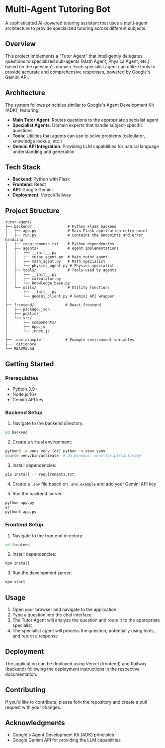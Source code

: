 # Multi-Agent Tutoring Bot

A sophisticated AI-powered tutoring assistant that uses a multi-agent architecture to provide specialized tutoring across different subjects.

## Overview

This project implements a "Tutor Agent" that intelligently delegates questions to specialized sub-agents (Math Agent, Physics Agent, etc.) based on the question's domain. Each specialist agent can utilize tools to provide accurate and comprehensive responses, powered by Google's Gemini API.

## Architecture

The system follows principles similar to Google's Agent Development Kit (ADK), featuring:

- **Main Tutor Agent**: Routes questions to the appropriate specialist agent
- **Specialist Agents**: Domain experts that handle subject-specific questions
- **Tools**: Utilities that agents can use to solve problems (calculator, knowledge lookup, etc.)
- **Gemini API Integration**: Providing LLM capabilities for natural language understanding and generation

## Tech Stack

- **Backend**: Python with Flask
- **Frontend**: React
- **API**: Google Gemini
- **Deployment**: Vercel/Railway

## Project Structure

```
tutor-agent/
├── backend/                # Python Flask backend
│   ├── app.py              # Main Flask application entry point
│   ├── run.py              # Contains the endpoints and error handling
│   ├── requirements.txt    # Python dependencies
│   ├── agents/             # Agent implementations
│   │   ├── __init__.py
│   │   ├── tutor_agent.py  # Main tutor agent
│   │   ├── math_agent.py   # Math specialist
│   │   └── physics_agent.py # Physics specialist
│   ├── tools/              # Tools used by agents
│   │   ├── __init__.py
│   │   ├── calculator.py
│   │   └── knowledge_base.py
│   └── utils/              # Utility functions
│       ├── __init__.py
│       └── gemini_client.py # Gemini API wrapper
│
├── frontend/              # React frontend
│   ├── package.json
│   ├── public/
│   └── src/
│       ├── components/
│       ├── App.js
│       └── index.js
│
├── .env.example           # Example environment variables
├── .gitignore
└── README.md
```

## Getting Started

### Prerequisites

- Python 3.9+
- Node.js 16+
- Gemini API key

### Backend Setup

1. Navigate to the backend directory:

```bash
cd backend
```

2. Create a virtual environment:

```bash
python3 -m venv venv (or) python -m venv venv
source venv/bin/activate  # On Windows: venv\Scripts\activate
```

3. Install dependencies:

```bash
pip install -r requirements.txt
```

4. Create a `.env` file based on `.env.example` and add your Gemini API key

5. Run the backend server:

```bash
python app.py
or
python3 app.py
```

### Frontend Setup

1. Navigate to the frontend directory:

```bash
cd frontend
```

2. Install dependencies:

```bash
npm install
```

3. Run the development server:

```bash
npm start
```

## Usage

1. Open your browser and navigate to the application
2. Type a question into the chat interface
3. The Tutor Agent will analyze the question and route it to the appropriate specialist
4. The specialist agent will process the question, potentially using tools, and return a response

## Deployment

The application can be deployed using Vercel (frontend) and Railway (backend) following the deployment instructions in the respective documentation.

## Contributing

If you'd like to contribute, please fork the repository and create a pull request with your changes.


## Acknowledgments

- Google's Agent Development Kit (ADK) principles
- Google Gemini API for providing the LLM capabilities
